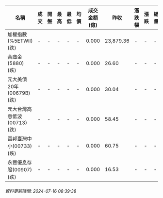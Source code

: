 | 名稱 | 成交 | 開盤 | 最高 | 最低 | 均價 | 成交金額(億) | 昨收 | 漲跌幅 | 漲跌 | 總量 | 昨量 | 振幅 |
| -------- | -------- | -------- | -------- |-------- | -------- | -------- |-------- |-------- |-------- | -------- | -------- |-------- |
|加權指數(%5ETWII) (跌)|-|-|-|-|-|0.000|23,879.36|-|-|-|-|0.00%|
|合庫金(5880) (跌)|-|-|-|-|-|0.000|26.60|-|-|-|-|0.00%|
|元大美債20年(00679B) (跌)|-|-|-|-|-|0.000|30.04|-|-|-|-|0.00%|
|元大台灣高息低波(00713) (跌)|-|-|-|-|-|0.000|58.45|-|-|-|-|0.00%|
|富邦臺灣中小(00733) (跌)|-|-|-|-|-|0.000|60.75|-|-|-|-|0.00%|
|永豐優息存股(00907) (跌)|-|-|-|-|-|0.000|16.53|-|-|-|-|0.00%|
###### 資料更新時間: 2024-07-16 08:39:38